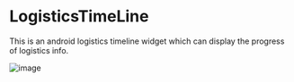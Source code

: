 # LogisticsTimeLine
This is an android logistics timeline  widget which can display the progress of logistics info.

![image](https://cloud.githubusercontent.com/assets/7445664/7594333/73f0d86c-f912-11e4-8a79-91de7db97feb.png)
